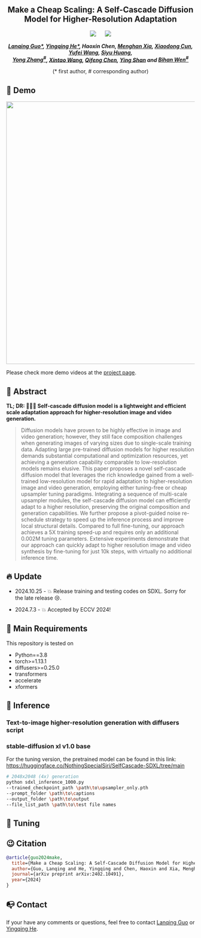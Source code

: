 <div align="center">

<h2>Make a Cheap Scaling: A Self-Cascade Diffusion Model for Higher-Resolution Adaptation</h2> 

 <a href='https://arxiv.org/abs/2402.10491'><img src='https://img.shields.io/badge/ArXiv-2305.18247-red'></a> &nbsp;&nbsp;&nbsp;&nbsp;&nbsp;<a href='https://guolanqing.github.io/Self-Cascade/'><img src='https://img.shields.io/badge/Project-Page-Green'></a> 
  

_**[Lanqing Guo*](https://github.com/GuoLanqing), [Yingqing He*](https://github.com/YingqingHe), Haoxin Chen, [Menghan Xia]((https://menghanxia.github.io/)), [Xiaodong Cun](http://vinthony.github.io/), [Yufei Wang](https://wyf0912.github.io), [Siyu Huang](https://siyuhuang.github.io),<br> 
[Yong Zhang<sup>#](https://yzhang2016.github.io), [Xintao Wang](https://xinntao.github.io/), [Qifeng Chen](https://cqf.io/), [Ying Shan](https://scholar.google.com/citations?hl=zh-CN&user=4oXBp9UAAAAJ) and [Bihan Wen<sup>#](https://personal.ntu.edu.sg/bihan.wen/)**_


(* first author, # corresponding author)

</div>

## 🥳 Demo
<p align="center"> 
<img src="assets/video_demo.gif" width="700px"> </p>

Please check more demo videos at the [project page](https://guolanqing.github.io/Self-Cascade/).

## 🔆 Abstract
<b>TL; DR: 🤗🤗🤗 **Self-cascade diffusion model** is a lightweight and efficient scale adaptation approach for higher-resolution image and video generation.</b>

> Diffusion models have proven to be highly effective in image and video generation; however, they still face composition challenges when generating images of varying sizes due to single-scale training data. Adapting large pre-trained diffusion models for higher resolution demands substantial computational and optimization resources, yet achieving a generation capability comparable to low-resolution models remains elusive. This paper proposes a novel self-cascade diffusion model that leverages the rich knowledge gained from a well-trained low-resolution model for rapid adaptation to higher-resolution image and video generation, employing either tuning-free or cheap upsampler tuning paradigms. Integrating a sequence of multi-scale upsampler modules, the self-cascade diffusion model can efficiently adapt to a higher resolution, preserving the original composition and generation capabilities. We further propose a pivot-guided noise re-schedule strategy to speed up the inference process and improve local structural details. Compared to full fine-tuning, our approach achieves a 5X training speed-up and requires only an additional 0.002M tuning parameters. Extensive experiments demonstrate that our approach can quickly adapt to higher resolution image and video synthesis by fine-tuning for just 10k steps, with virtually no additional inference time.

## 🔥 Update
- 2024.10.25 - 💥 Release training and testing codes on SDXL. Sorry for the late release 😢.
  
- 2024.7.3 - 💥 Accepted by ECCV 2024!

## 🔎 Main Requirements
This repository is tested on
* Python==3.8
* torch>=1.13.1
* diffusers>=0.25.0
* transformers
* accelerate
* xformers

## 💫 Inference

### Text-to-image higher-resolution generation with diffusers script
### stable-diffusion xl v1.0 base 

For the tuning version, the pretrained model can be found in this link: https://huggingface.co/NothingSpecialSiri/SelfCascade-SDXL/tree/main


```bash
# 2048x2048 (4x) generation
python sdxl_inference_1000.py 
--trained_checkpoint_path \path\to\upsampler_only.pth 
--prompt_folder \path\to\captions 
--output_folder \path\to\output 
--file_list_path \path\to\test file names
```




## 💫 Tuning




## 😉 Citation
```bib
@article{guo2024make,
  title={Make a Cheap Scaling: A Self-Cascade Diffusion Model for Higher-Resolution Adaptation},
  author={Guo, Lanqing and He, Yingqing and Chen, Haoxin and Xia, Menghan and Cun, Xiaodong and Wang, Yufei and Huang, Siyu and Zhang, Yong and Wang, Xintao and Chen, Qifeng and others},
  journal={arXiv preprint arXiv:2402.10491},
  year={2024}
}
```


## 📭 Contact
If your have any comments or questions, feel free to contact  [Lanqing Guo](lanqing001@e.ntu.edu.sg) or [Yingqing He](yhebm@connect.ust.hk).
